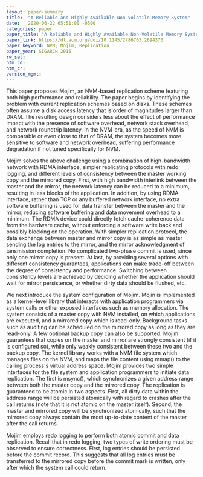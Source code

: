 ```yaml
---
layout: paper-summary
title:  "A Reliable and Highly Available Non-Volatile Memory System"
date:   2020-06-22 05:51:00 -0500
categories: paper
paper_title: "A Reliable and Highly Available Non-Volatile Memory System"
paper_link: https://dl.acm.org/doi/10.1145/2786763.2694370
paper_keyword: NVM; Mojim; Replication
paper_year: SIGARCH 2015
rw_set:
htm_cd:
htm_cr:
version_mgmt:
---
```


This paper proposes Mojim, an NVM-based replication scheme featuring both high performance and reliability. The paper begins
by identifying the problem with current replication schemes based on disks. These schemes often assume a disk access latency
that is order of magnitudes larger than DRAM. The resulting design considers less about the effect of performance impact 
with the presence of software overhead, network stack overhead, and network roundtrip latency. In the NVM-era, as the 
speed of NVM is comparable or even close to that of DRAM, the system becomes more sensitive to software and network
overhead, suffering performance degradation if not tuned specifically for NVM.

Mojim solves the above challenge using a combination of high-bandwidth network with RDMA interface, simpler replicating
protocols with redo logging, and different levels of consistency between the master working copy and the mirrored copy.
First, with high bandwidth interlink between the master and the mirror, the network latency can be reduced to a minimum,
resulting in less blocks of the application. In addition, by using RDMA interface, rather than TCP or any buffered network
interface, no extra software buffering is used for data transfer between the master and the mirror, reducing software 
buffering and data movement overhead to a minimum. The RDMA device could directly fetch cache-coherence data from the 
hardware cache, without enforcing a software write back and possibly blocking on the operation.
With simpler replication protocol, the data exchange between master and mirror copy is as simple as master sending the 
log entries to the mirror, and the mirror acknowledgment of tansmission completion. No complicated two-phase 
commit is used, since only one mirror copy is present.
At last, by providing several options with different consistency guarantees, applications can make trade-off between
the degree of consistency and performance. Switching between consistency levels are achieved by deciding whether the 
application should wait for mirror persistence, or whether dirty data should be flushed, etc.

We next introduce the system configuration of Mojim. Mojin is implemented as a kernel-level library that interacts 
with application programmers via system calls or other exposed interfaces such as memory allocation. The system consists
of a master copy with NVM installed, on which applications are executed, and a mirrored copy which is read-only.
Background tasks such as auditing can be scheduled on the mirrored copy as long as they are read-only.
A few optional backup copy can also be supported. Mojim guarantees that copies on the master and mirror are strongly
consistent (if it is configured so), while only weakly consistent between these two and the backup copy.
The kernel library works with a NVM file system which manages files on the NVM, and maps the file content using mmap()
to the calling process's virtual address space. Mojim provides two simple interfaces for the file system and application
programmers to initiate data replication. The first is msync(), which synchronizes a given address range between both
the master copy and the mirrored copy. The replication is guaranteed to be atomic in two aspects. First, all dirty
data within the address range will be persisted atomically with regard to crashes after the call returns (note that it 
is not atomic on the master itself). Second, the master and mirrored copy will be synchronized atomically, such that the 
mirrored copy always contain the most up-to-date content of the master after the call returns.

Mojim employs redo logging to perform both atomic commit and data replication. Recall that in redo logging, two types of
write ordering must be observed to ensure correctness. First, log entries should be persisted before the commit record.
This suggests that all log entries must be transferred to the mirrored copy before the commit mark is written, only
after which the system call could return.
